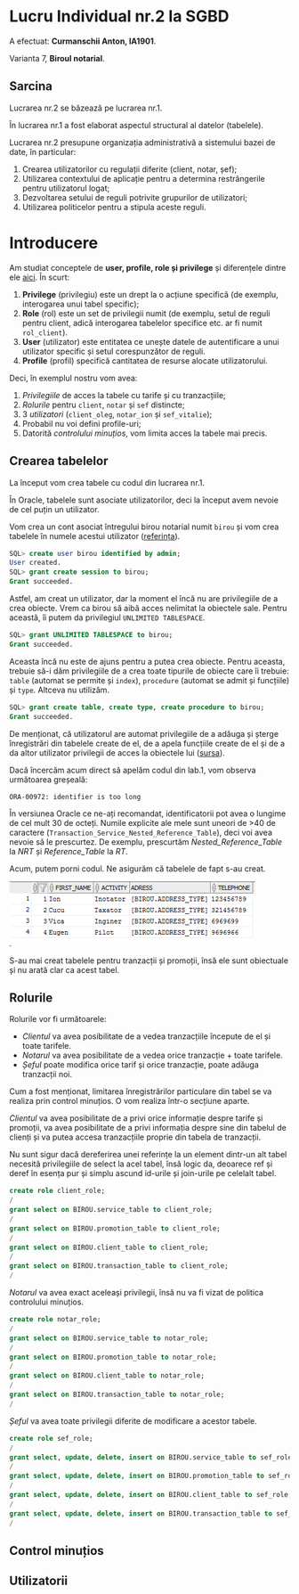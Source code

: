 # Lucru Individual nr.2 la SGBD 

A efectuat: **Curmanschii Anton, IA1901**.

Varianta 7, **Biroul notarial**.

## Sarcina

Lucrarea nr.2 se băzează pe lucrarea nr.1. 

În lucrarea nr.1 a fost elaborat aspectul structural al datelor (tabelele).

Lucrarea nr.2 presupune organizația administrativă a sistemului bazei de date, în particular:
1. Crearea utilizatorilor cu regulații diferite (client, notar, șef);
2. Utilizarea contextului de aplicație pentru a determina restrângerile pentru utilizatorul logat;
3. Dezvoltarea setului de reguli potrivite grupurilor de utilizatori;
4. Utilizarea politicelor pentru a stipula aceste reguli.



# Introducere

Am studiat conceptele de **user, profile, role și privilege** și diferențele dintre ele [aici](https://docs.oracle.com/en/database/oracle/oracle-database/19/cncpt/topics-for-database-administrators-and-developers.html#GUID-364F918B-B228-4A42-9F5F-4E430290651E). În scurt:
1. **Privilege** (privilegiu) este un drept la o acțiune specifică (de exemplu, interogarea unui tabel specific);
2. **Role** (rol) este un set de privilegii numit (de exemplu, setul de reguli pentru client, adică interogarea tabelelor specifice etc. ar fi numit `rol_client`).
3. **User** (utilizator) este entitatea ce unește datele de autentificare a unui utilizator specific și setul corespunzător de reguli.
4. **Profile** (profil) specifică cantitatea de resurse alocate utilizatorului.

Deci, în exemplul nostru vom avea:
1. *Privilegiile* de acces la tabele cu tarife și cu tranzacțiile;
2. *Rolurile* pentru `client`, `notar` și `sef` distincte;
3. 3 *utilizatori* (`client_oleg`, `notar_ion` și `sef_vitalie`);
4. Probabil nu voi defini profile-uri;
5. Datorită *controlului minuțios*, vom limita acces la tabele mai precis.


## Crearea tabelelor

La început vom crea tabele cu codul din lucrarea nr.1.

În Oracle, tabelele sunt asociate utilizatorilor, deci la început avem nevoie de cel puțin un utilizator.

Vom crea un cont asociat întregului birou notarial numit `birou` și vom crea tabelele în numele acestui utilizator ([referința](https://docs.oracle.com/cd/B19306_01/network.102/b14266/admusers.htm#i1006856)).

```sql
SQL> create user birou identified by admin;
User created.
SQL> grant create session to birou;
Grant succeeded.
```

Astfel, am creat un utilizator, dar la moment el încă nu are privilegiile de a crea obiecte. 
Vrem ca birou să aibă acces nelimitat la obiectele sale. Pentru această, îi putem da privilegiul `UNLIMITED TABLESPACE`.

```sql
SQL> grant UNLIMITED TABLESPACE to birou;
Grant succeeded.
```

Aceasta încă nu este de ajuns pentru a putea crea obiecte. 
Pentru aceasta, trebuie să-i dăm privilegiile de a crea toate tipurile de obiecte care îi trebuie: `table` (automat se permite și `index`), `procedure` (automat se admit și funcțiile) și `type`. Altceva nu utilizăm.

```sql
SQL> grant create table, create type, create procedure to birou;
Grant succeeded.
```

De menționat, că utilizatorul are automat privilegiile de a adăuga și șterge înregistrări din tabelele create de el, de a apela funcțiile create de el și de a da altor utilizator privilegii de acces la obiectele lui ([sursa](https://blogs.oracle.com/sql/how-to-create-users-grant-them-privileges-and-remove-them-in-oracle-database)). 

Dacă încercăm acum direct să apelăm codul din lab.1, vom observa următoarea greșeală:
```
ORA-00972: identifier is too long
```

În versiunea Oracle ce ne-ați recomandat, identificatorii pot avea o lungime de cel mult 30 de octeți. Numile explicite ale mele sunt uneori de >40 de caractere (`Transaction_Service_Nested_Reference_Table`), deci voi avea nevoie să le prescurtez. De exemplu, prescurtăm *Nested_Reference_Table* la *NRT* și *Reference_Table* la *RT*.

Acum, putem porni codul. Ne asigurăm că tabelele de fapt s-au creat.

![clients query result](image/lucru_individual_clienti_select.png)

S-au mai creat tabelele pentru tranzacții și promoții, însă ele sunt obiectuale și nu arată clar ca acest tabel.


## Rolurile

Rolurile vor fi următoarele:
- *Clientul* va avea posibilitate de a vedea tranzacțiile începute de el și toate tarifele.
- *Notarul* va avea posibilitate de a vedea orice tranzacție + toate tarifele.
- *Șeful* poate modifica orice tarif și orice tranzacție, poate adăuga tranzacții noi.

Cum a fost menționat, limitarea înregistrărilor particulare din tabel se va realiza prin control minuțios. O vom realiza într-o secțiune aparte.

*Clientul* va avea posibilitate de a privi orice informație despre tarife și promoții, va avea posibilitate de a privi informația despre sine din tabelul de clienți și va putea accesa tranzacțiile proprie din tabela de tranzacții.

Nu sunt sigur dacă dereferirea unei referințe la un element dintr-un alt tabel necesită privilegiile de select la acel tabel, însă logic da, deoarece ref și deref în esența pur și simplu ascund id-urile și join-urile pe celelalt tabel.

```sql
create role client_role;
/
grant select on BIROU.service_table to client_role;
/
grant select on BIROU.promotion_table to client_role;
/
grant select on BIROU.client_table to client_role;
/
grant select on BIROU.transaction_table to client_role;
/
```

*Notarul* va avea exact aceleași privilegii, însă nu va fi vizat de politica controlului minuțios.

```sql
create role notar_role;
/
grant select on BIROU.service_table to notar_role;
/
grant select on BIROU.promotion_table to notar_role;
/
grant select on BIROU.client_table to notar_role;
/
grant select on BIROU.transaction_table to notar_role;
/
```

*Șeful* va avea toate privilegii diferite de modificare a acestor tabele.

```sql
create role sef_role;
/
grant select, update, delete, insert on BIROU.service_table to sef_role;
/
grant select, update, delete, insert on BIROU.promotion_table to sef_role;
/
grant select, update, delete, insert on BIROU.client_table to sef_role;
/
grant select, update, delete, insert on BIROU.transaction_table to sef_role;
/
```

## Control minuțios



## Utilizatorii
